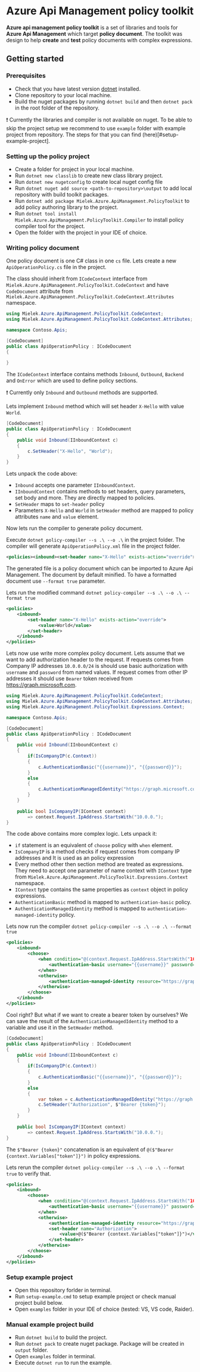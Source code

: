 # Azure Api Management policy toolkit

**Azure api management policy toolkit** is a set of libraries and tools for **Azure Api Management** which target **policy document**. The toolkit was design to help **create** and **test** policy documents with complex expressions.

## Getting started

### Prerequisites

* Check that you have latest version [dotnet](https://dotnet.microsoft.com/download) installed.
* Clone repository to your local machine.
* Build the nuget packages by running `dotnet build` and then `dotnet pack` in the root folder of the repository.

:exclamation: Currently the libraries and compiler is not available on nuget. To be able to skip the project setup we recommend to use `example` folder with example project from repository. The steps for that you can find (here)[#setup-example-project].

### Setting up the policy project

* Create a folder for project in your local machine.
* Run `dotnet new classlib` to create new class library project.
* Run `dotnet new nugetconfig` to create local nuget config file
* Run `dotnet nuget add source <path-to-repository>\output` to add local repository with build toolkit packages.
* Run `dotnet add package Mielek.Azure.ApiManagement.PolicyToolkit` to add policy authoring library to the project.
* Run `dotnet tool install Mielek.Azure.ApiManagement.PolicyToolkit.Compiler` to install policy compiler tool for the project.
* Open the folder with the project in your IDE of choice.

### Writing policy document

One policy document is one C# class in one `cs` file. Lets create a new `ApiOperationPolicy.cs` file in the project.

The class should inherit from `ICodeContext` interface from `Mielek.Azure.ApiManagement.PolicyToolkit.CodeContext` and have `CodeDocument` attribute from `Mielek.Azure.ApiManagement.PolicyToolkit.CodeContext.Attributes` namespace.

```csharp
using Mielek.Azure.ApiManagement.PolicyToolkit.CodeContext;
using Mielek.Azure.ApiManagement.PolicyToolkit.CodeContext.Attributes;

namespace Contoso.Apis;

[CodeDocument]
public class ApiOperationPolicy : ICodeDocument
{
    
}
```

The `ICodeContext` interface contains methods `Inbound`, `Outbound`, `Backend` and `OnError` which are used to define policy sections.

:exclamation: Currently only `Inbound` and `Outbound` methods are supported.

Lets implement `Inbound` method which will set header `X-Hello` with value `World`.

```csharp
[CodeDocument]
public class ApiOperationPolicy : ICodeDocument
{
    public void Inbound(IInboundContext c)
    {
        c.SetHeader("X-Hello", "World");
    }
}
```

Lets unpack the code above:
* `Inbound` accepts one parameter `IInboundContext`.
* `IInboundContext` contains methods to set headers, query parameters, set body and more. They are directly mapped to policies.
* `SetHeader` maps to `set-header` policy
*  Parameters `X-Hello` and `World` in `SetHeader` method are mapped to policy attributes `name` and `value` element.

Now lets run the compiler to generate policy document.

Execute `dotnet policy-compiler --s .\ --o .\` in the project folder. The compiler will generate `ApiOperationPolicy.xml` file in the project folder.

```xml
<policies><inbound><set-header name="X-Hello" exists-action="override"><value>World</value></set-header></inbound></policies>
```

The generated file is a policy document which can be imported to Azure Api Management. The document by default minified. To have a formatted document use `--format true` parameter.

Lets run the modified command `dotnet policy-compiler --s .\ --o .\ --format true`

```xml
<policies>
    <inbound>
        <set-header name="X-Hello" exists-action="override">
            <value>World</value>
        </set-header>
    </inbound>
</policies>
```

Lets now use write more complex policy document. Lets assume that we want to add authorization header to the request.
If requests comes from Company IP addresses `10.0.0.0/24` is should use basic authorization with `username` and `password` from named values.
If request comes from other IP addresses it should use `Bearer` token received from https://graph.microsoft.com.

```csharp
using Mielek.Azure.ApiManagement.PolicyToolkit.CodeContext;
using Mielek.Azure.ApiManagement.PolicyToolkit.CodeContext.Attributes;
using Mielek.Azure.ApiManagement.PolicyToolkit.Expressions.Context;

namespace Contoso.Apis;

[CodeDocument]
public class ApiOperationPolicy : ICodeDocument
{
    public void Inbound(IInboundContext c)
    {
        if(IsCompanyIP(c.Context))
        {
            c.AuthenticationBasic("{{username}}", "{{password}}");
        }
        else
        {
            c.AuthenticationManagedIdentity("https://graph.microsoft.com");
        }
    }
    
    public bool IsCompanyIP(IContext context)
        => context.Request.IpAddress.StartsWith("10.0.0.");
}
```

The code above contains more complex logic. Lets unpack it:
* `if` statement is an equivalent of `choose` policy with `when` element.
* `IsCompanyIP` is a method checks if request comes from company IP addresses and It is used as an policy expression
* Every method other then section method are treated as expressions. They need to accept one parameter of name context with `IContext` type from `Mielek.Azure.ApiManagement.PolicyToolkit.Expressions.Context` namespace.
* `IContext` type contains the same properties as `context` object in policy expressions.
* `AuthenticationBasic` method is mapped to `authentication-basic` policy.
* `AuthenticationManagedIdentity` method is mapped to `authentication-managed-identity` policy.
 
Lets now run the compiler `dotnet policy-compiler --s .\ --o .\ --format true`

```xml
<policies>
    <inbound>
        <choose>
            <when condition="@(context.Request.IpAddress.StartsWith("10.0.0."))">
                <authentication-basic username="{{username}}" password="{{password}}" />
            </when>
            <otherwise>
                <authentication-managed-identity resource="https://graph.microsoft.com"/>
            </otherwise>
        </choose>
    </inbound>
</policies>
```

Cool right? But what if we want to create a bearer token by ourselves? We can save the result of the `AuthenticationManagedIdentity` method to a variable and use it in the `SetHeader` method.

```csharp
[CodeDocument]
public class ApiOperationPolicy : ICodeDocument
{
    public void Inbound(IInboundContext c)
    {
        if(IsCompanyIP(c.Context))
        {
            c.AuthenticationBasic("{{username}}", "{{password}}");
        }
        else
        {
            var token = c.AuthenticationManagedIdentity("https://graph.microsoft.com");
            c.SetHeader("Authorization", $"Bearer {token}");
        }
    }
    
    public bool IsCompanyIP(IContext context)
        => context.Request.IpAddress.StartsWith("10.0.0.");
}
```

The `$"Bearer {token}"` concatenation is an equivalent of `@($"Bearer {context.Variables["token"]}")` in policy expressions.

Lets rerun the compiler `dotnet policy-compiler --s .\ --o .\ --format true` to verify that.

```xml
<policies>
    <inbound>
        <choose>
            <when condition="@(context.Request.IpAddress.StartsWith("10.0.0."))">
                <authentication-basic username="{{username}}" password="{{password}}" />
            </when>
            <otherwise>
                <authentication-managed-identity resource="https://graph.microsoft.com" output-token-variable-name="token"/>
                <set-header name="Authorization">
                    <value>@($"Bearer {context.Variables["token"]}")</value>
                </set-header>
            </otherwise>
        </choose>
    </inbound>
</policies>
```

### Setup example project

* Open this repository forlder in terminal.
* Run `setup-example.cmd` to setup example project or check manual project build below.
* Open `examples` folder in your IDE of choice (tested: VS, VS code, Raider).

### Manual example project build

* Run `dotnet build` to build the project.
* Run `dotnet pack` to create nuget package. Package will be created in `output` folder.
* Open `examples` folder in terminal.
* Execute `dotnet run` to run the example.

### 




